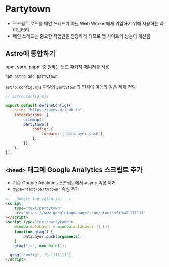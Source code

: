 # Partytown

- 스크립트 로드를 메인 쓰레드가 아닌 Web Worker에게 위임하기 위해 사용하는 라이브러리
- 메인 쓰레드는 중요한 작업만을 담당하게 되므로 웹 사이트의 성능이 개선됨

## Astro에 통합하기

npm, yarn, pnpm 중 원하는 노드 패키지 매니저를 사용

```zsh
npm astro add partytown
```

`astro.config.mjs` 파일의 `partytown`의 인자에 아래와 같은 객체 전달

```js
// astro.config.mjs

export default defineConfig({
	site: "https://uxev.github.io",
	integrations: [
		sitemap(),
		partytown({
			config: {
				forward: ["dataLayer.push"],
			},
		}),
	],
});
```

## `<head>` 태그에 Google Analytics 스크립트 추가

- 기존 Google Analytics 스크립트에서 async 속성 제거
- `type="text/partytown"` 속성 추가
```html
<!-- Google tag (gtag.js) -->
<script
	type="text/partytown"
	src="https://www.googletagmanager.com/gtag/js?id=G-111111"
></script>
<script type="text/partytown">
	window.dataLayer = window.dataLayer || [];
	function gtag() {
		dataLayer.push(arguments);
	}
	gtag("js", new Date());

  gtag("config", "G-1111111");
</script>
```
